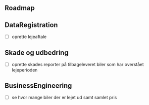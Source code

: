 ## Roadmap
## DataRegistration 
- [ ] oprette lejeaftale
## Skade og udbedring 
- [ ] oprette skades reporter på tilbageleveret biler som har overstået lejeperioden
## BusinessEngineering 
- [ ] se hvor mange biler der er lejet ud samt samlet pris